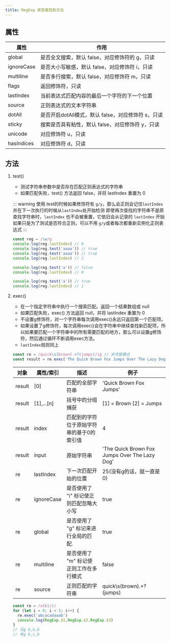 ```yaml
---
title: RegExp 原型属性和方法
---
```

## 属性

| 属性        | 作用 |
| ---------- | ---- |
| global     | 是否全文搜索，默认 false，对应修饰符的 g，只读 |
| ignoreCase | 是否大小写敏感，默认 false，对应修饰符 i，只读 |
| multiline  | 是否多行搜索，默认 false，对应修饰符 m，只读 |
| flags      | 返回修饰符，只读 |
| lastIndex  | 当前表达式匹配内容的最后一个字符的下一个位置 |
| source     | 正则表达式的文本字符串 |
| dotAll     | 是否开启dotAll模式，默认 false，对应修饰符 s，只读 |
| sticky     | 搜索是否具有粘性，默认 false，对应修饰符 y，只读 |
| unicode    | 对应修饰符 u，只读 |
| hasIndices | 对应修饰符 d，只读 |

## 方法

1. test()

    - 测试字符串参数中是否存在匹配正则表达式的字符串
    - 如果匹配失败，test() 方法返回 false，并将 lastIndex 重置为 0

    ::: warning
    使用.test的时候如果修饰符有 `g/y`，那么会正则会记住`lastIndex`并在下一次执行的时候从`lastIndex`处开始检测
    即使再次查找的字符串不是原查找字符串时，`lastIndex` 也不会被重置，它依旧会从记录的 `lastIndex` 开始
    如果只是为了测试是否符合正则，可以不用 `g/y`或者每次都重新实例化正则表达式
    :::

    ```javascript
    const reg = /\w/g
    console.log(reg.lastIndex) // 0
    console.log(reg.test('aaaa')) // true
    console.log(reg.test('aaaa')) // true
    console.log(reg.lastIndex) // 2

    console.log(reg.test('a')) // false
    console.log(reg.lastIndex) // 0

    console.log(reg.test('a')) // true
    console.log(reg.lastIndex) // 1
    ```

2. exec()

    - 在一个指定字符串中执行一个搜索匹配。返回一个结果数组或 null
    - 如果匹配失败，exec() 方法返回 null，并将 lastIndex 重置为 0
    - 不设置g修饰符，对一个字符串每次调用exec()永远只返回第一个匹配项。
    - 如果设置了g修饰符，每次调用exec()会在字符串中继续查找新匹配项，所以如果要匹配一个字符串中的所有需要匹配的地方，那么可以设置g修饰符，然后通过循环不断调用exec方法。
    - `lastIndex`规则同上

    ```javascript
    const re = /quick\s(brown).+?(jumps)/ig // 非贪婪模式
    const result = re.exec('The Quick Brown Fox Jumps Over The Lazy Dog')
    ```

    | 对象    | 属性/索引       | 描述                                      | 例子 |
    | ------ | ------------ | --------------------------------------- | ---- |
    | result | [0]            | 匹配的全部字符串                            | 'Quick Brown Fox Jumps' |
    | result | [1],...[n] | 括号中的分组捕获                            | [1] = Brown  [2] = Jumps |
    | result | index          | 匹配到的字符位于原始字符串的基于0的索引值        | 4 |
    | result | input          | 原始字符串                                 | 'The Quick Brown Fox Jumps Over The Lazy Dog' |
    | re     | lastIndex      | 下一次匹配开始的位置                         | 25(没有g的话，就一直是0) |
    | re     | ignoreCase     | 是否使用了 "i" 标记使正则匹配忽略大小写         | true |
    | re     | global         | 是否使用了 "g" 标记来进行全局的匹配.           | true |
    | re     | multiline      | 是否使用了 "m" 标记使正则工作在多行模式         | false |
    | re     | source         | 正则匹配的字符串                            | quick\s(brown).+?(jumps) |

    ```javascript
    const re = /a(b|c)/
    for (let i = 0; i < 3; i++) {
      re.exec('abcacadaaab')
      console.log(RegExp.$1,RegExp.$2,RegExp.$3)
    }
    // 无g b,b,b
    // 有g b,c,b
    ```
